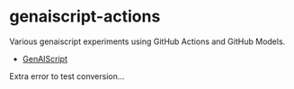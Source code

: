 # genaiscript-actions

Various genaiscript experiments using GitHub Actions and GitHub Models.

- [GenAIScript](https://microsoft.github.io/genaiscript)

Extra error to test conversion...